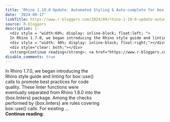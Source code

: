 ```yaml
---
title: 'Rhino 1.10.0 Update: Automated Styling & Auto-complete for box Modules'
date: '2024-09-17'
linkTitle: https://www.r-bloggers.com/2024/09/rhino-1-10-0-update-automated-styling-auto-complete-for-box-modules/
source: R-bloggers
description: |-
  <div style = "width:60%; display: inline-block; float:left; ">
  In Rhino 1.7.0, we began introducing the Rhino style guide and linting for box::use() calls to promote best practices for code quality. These linter functions were eventually separated from Rhino 1.8.0 into the {box.linters} package. Among the checks performed by {box.linters} are rules covering box::use() calls. For existing ...</div>
  <div style = "width: 40%; display: inline-block; float:right;"></div>
  <div style="clear: both;"></div>
  <strong>Continue reading</strong>: <a href="https://www.r-bloggers.com/2024/09/rhino-1-10-0-update- ...
disable_comments: true
---
```

<div style = "width:60%; display: inline-block; float:left; ">
In Rhino 1.7.0, we began introducing the Rhino style guide and linting for box::use() calls to promote best practices for code quality. These linter functions were eventually separated from Rhino 1.8.0 into the {box.linters} package. Among the checks performed by {box.linters} are rules covering box::use() calls. For existing ...</div>
<div style = "width: 40%; display: inline-block; float:right;"></div>
<div style="clear: both;"></div>
<strong>Continue reading</strong>: <a href="https://www.r-bloggers.com/2024/09/rhino-1-10-0-update- ...